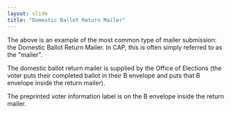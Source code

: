 ```yaml
---
layout: slide
title: "Domestic Ballot Return Mailer"
---
```


The above is an example of the most common type of mailer submission:  the Domestic Ballot Return Mailer.   In CAP, this is often simply referred to as the "mailer".

The domestic ballot return mailer is supplied by the Office of Elections (the voter puts their completed ballot in their B envelope and puts that B envelope inside the return mailer).  

The preprinted voter information label is on the B envelope inside the return mailer.  

